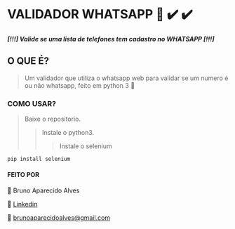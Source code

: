 # VALIDADOR WHATSAPP :iphone: :heavy_check_mark: :heavy_check_mark:
##### [!!!] Valide se uma lista de telefones tem cadastro no WHATSAPP [!!!]


## O QUE É?
> Um validador que utiliza o whatsapp web para validar se um numero é ou não whatsapp, feito em python 3 :green_heart:

### COMO USAR?
> Baixe o repositorio.
>> Instale o python3.
>>> Instale o selenium 
~~~cmd
pip install selenium
~~~

#### FEITO POR

:runner: Bruno Aparecido Alves

:game_die: [Linkedin](https://www.linkedin.com/in/brunoaparecidoalves/)

:e-mail: brunoaparecidoalves@gmail.com


